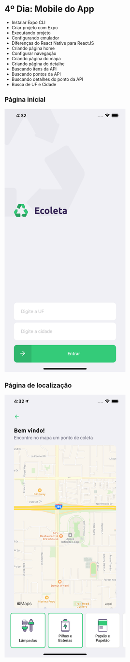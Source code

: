 # 4º Dia: Mobile do App

* Instalar Expo CLI
* Criar projeto com Expo
* Executando projeto
* Configurando emulador
* Diferenças do React Native para ReactJS
*  Criando página home
*  Configurar navegação
*  Criando página do mapa
*  Criando página do detalhe
*  Buscando itens da API
*  Buscando pontos da API
*  Buscando detalhes do ponto da API
*  Busca de UF e Cidade


<h2>Página inicial</h2>
<img alt="Página Inicial" src="../assets/mobile1.png" width="400" />
<h2>Página de localização</h2>
<img alt="Página de localização" src="../assets/mobile2.png" width="400" />
